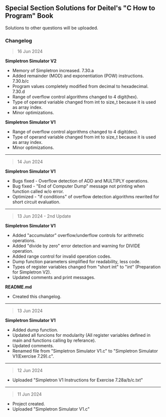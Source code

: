 ## Special Section Solutions for Deitel's "C How to Program" Book
Solutions to other questions will be uploaded.

### Changelog
> 16 Jun 2024

**Simpletron Simulator V2**
* Memory of Simpletron increased. 7.30.a
* Added remainder (MOD) and exponentiation (POW) instructions. 7.30.b/c
* Program values completely modified from decimal to hexadecimal. 7.30.d
* Range of overflow control algorithms changed to 4 digit(hex).
* Type of operand variable changed from int to size_t because it is used as array index.
* Minor optimizations.

**Simpletron Simulator V1**
* Range of overflow control algorithms changed to 4 digit(dec).
* Type of operand variable changed from int to size_t because it is used as array index.
* Minor optimizations.
---

> 14 Jun 2024

**Simpletron Simulator V1**
* Bugs fixed - Overflow detection of ADD and MULTIPLY operations.
* Bug fixed - "End of Computer Dump" message not printing when function called w/o error.
* Optimized - "if conditions" of overflow detection algorithms rewrited for short circuit evaluation.
---

> 13 Jun 2024 - 2nd Update

**Simpletron Simulator V1**
* Added "accumulator" overflow/underflow controls for arithmetic operations.
* Added "divide by zero" error detection and warning for DIVIDE operation.
* Added range control for invalid operation codes.
* Dump function parameters simplified for readability, less code.
* Types of register variables changed from "short int" to "int" (Preparation for Simpletron V2).
* Updated comments and print messages.

**README.md**
* Created this changelog.
---

> 13 Jun 2024

**Simpletron Simulator V1**
* Added dump function.
* Updated all funcions for modularity (All register variables defined in main and functions calling by referance).
* Updated comments.
* Renamed file from "Simpletron Simulator V1.c" to "Simpletron Simulator V1(Exercise 7.29).c".
---

> 12 Jun 2024


* Uploaded "Simpletron V1 Instructions for Exercise 7.28a/b/c.txt"
---

> 11 Jun 2024


* Project created.
* Uploaded "Simpletron Simulator V1.c"
